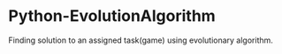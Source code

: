 # Python-EvolutionAlgorithm
Finding solution to an assigned task(game) using evolutionary algorithm.
